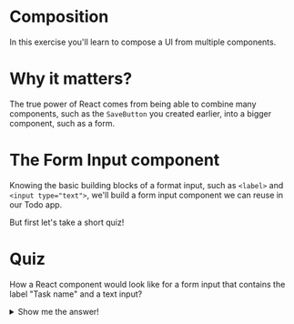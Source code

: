 # Composition

In this exercise you'll learn to compose a UI from multiple components.

# Why it matters?

The true power of React comes from being able to combine many components, such as the `SaveButton` you created earlier, into a bigger component, such as a form.

# The Form Input component

Knowing the basic building blocks of a format input, such as `<label>` and `<input type="text">`, we'll build a form input component we can reuse in our Todo app.

But first let's take a short quiz!

# Quiz

How a React component would look like for a form input that contains the label "Task name" and a text input?

<details>

  ```
  function FormInput () {
    return (
      <label>
        Task name
        <input type="text">
      </label>
    );
  }
  ```
  <summary>Show me the answer!</summary>
</details>